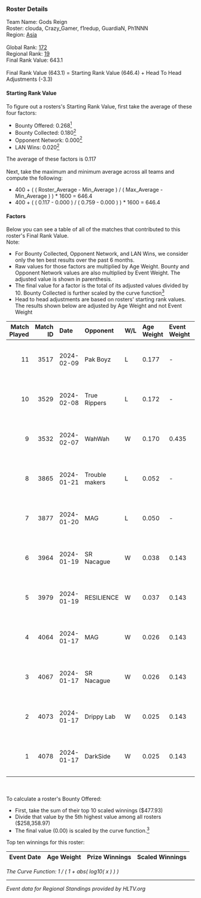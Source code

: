 ### Roster Details<br />
Team Name: Gods Reign<br />
Roster: clouda, Crazy_Gamer, f1redup, GuardiaN, Ph1NNN<br />
Region: [Asia]( ../standings_asia.md)<br />
<br />
Global Rank: [172](../standings_global.md)<br />
Regional Rank: [19]( ../standings_asia.md)<br />
Final Rank Value:  643.1<br />
<br />
Final Rank Value (643.1) = Starting Rank Value (646.4) + Head To Head Adjustments (-3.3)<br />

#### Starting Rank Value<br />
To figure out a rosters's Starting Rank Value, first take the average of these four factors:<br />
- Bounty Offered: 0.268[<sup>1</sup>](#table2)
- Bounty Collected: 0.180[<sup>2</sup>](#table1)
- Opponent Network: 0.000[<sup>2</sup>](#table1)
- LAN Wins: 0.020[<sup>2</sup>](#table1)

The average of these factors is 0.117<br />
<br />
Next, take the maximum and minimum average across all teams and compute the following:<br />
- 400 + ( ( Roster_Average - Min_Average ) / ( Max_Average - Min_Average ) ) * 1600 = 646.4
- 400 + ( ( 0.117 - 0.000 ) / ( 0.759 - 0.000 ) ) * 1600 = 646.4


#### Factors<br />
Below you can see a table of all of the matches that contributed to this roster's Final Rank Value.<br />
Note:<br />

- For Bounty Collected, Opponent Network, and LAN Wins, we consider only the ten best results over the past 6 months.
- Raw values for those factors are multiplied by Age Weight. Bounty and Opponent Network values are also multiplied by Event Weight. The adjusted value is shown in parenthesis.
- The final value for a factor is the total of its adjusted values divided by 10. Bounty Collected is further scaled by the curve function[<sup>3</sup>](#curveFunction)
- Head to head adjustments are based on rosters' starting rank values. The results shown below are adjusted by Age Weight and not Event Weight
<span id="table1"></span><br />


| Match Played | Match ID | Date       | Opponent       | W/L | Age Weight | Event Weight | Bounty Collected | Opponent Network | LAN Wins  | H2H Adj. | Roster                                         |
| -: | -: | :- | :- | :- | :- | :- | :- | :- | :- | -: | :- |
|           11 |     3517 | 2024-02-09 | Pak Boyz       | L   | 0.177      | -            | -                | -                | -         |    -2.51 | clouda, Crazy_Gamer, f1redup, GuardiaN, Ph1NNN |
|           10 |     3529 | 2024-02-08 | True Rippers   | L   | 0.172      | -            | -                | -                | -         |    -2.51 | clouda, Crazy_Gamer, f1redup, GuardiaN, Ph1NNN |
|            9 |     3532 | 2024-02-07 | WahWah         | W   | 0.170      | 0.435        | 0.004 (0.000)    | 0.007 (0.001)    | 1 (0.170) |     2.74 | clouda, Crazy_Gamer, f1redup, GuardiaN, Ph1NNN |
|            8 |     3865 | 2024-01-21 | Trouble makers | L   | 0.052      | -            | -                | -                | -         |    -1.18 | clouda, Crazy_Gamer, CycloneF, f1redup, Ph1NNN |
|            7 |     3877 | 2024-01-20 | MAG            | L   | 0.050      | -            | -                | -                | -         |    -1.10 | clouda, Crazy_Gamer, CycloneF, f1redup, Ph1NNN |
|            6 |     3964 | 2024-01-19 | SR Nacague     | W   | 0.038      | 0.143        | 0.000 (0.000)    | 0.003 (0.000)    | 0 (0.000) |     0.24 | clouda, Crazy_Gamer, CycloneF, f1redup, Ph1NNN |
|            5 |     3979 | 2024-01-19 | RESILIENCE     | W   | 0.037      | 0.143        | 0.000 (0.000)    | 0.001 (0.000)    | 0 (0.000) |     0.23 | clouda, Crazy_Gamer, CycloneF, f1redup, Ph1NNN |
|            4 |     4064 | 2024-01-17 | MAG            | W   | 0.026      | 0.143        | 0.000 (0.000)    | 0.034 (0.000)    | 0 (0.000) |     0.25 | clouda, Crazy_Gamer, CycloneF, f1redup, Ph1NNN |
|            3 |     4067 | 2024-01-17 | SR Nacague     | W   | 0.026      | 0.143        | 0.000 (0.000)    | 0.003 (0.000)    | 0 (0.000) |     0.16 | clouda, Crazy_Gamer, CycloneF, f1redup, Ph1NNN |
|            2 |     4073 | 2024-01-17 | Drippy Lab     | W   | 0.025      | 0.143        | 0.000 (0.000)    | 0.002 (0.000)    | 0 (0.000) |     0.16 | clouda, Crazy_Gamer, CycloneF, f1redup, Ph1NNN |
|            1 |     4078 | 2024-01-17 | DarkSide       | W   | 0.025      | 0.143        | 0.000 (0.000)    | 0.000 (0.000)    | 0 (0.000) |     0.16 | clouda, Crazy_Gamer, CycloneF, f1redup, Ph1NNN |

<br />
<span id="table2"></span><br />
To calculate a roster's Bounty Offered:<br />

- First, take the sum of their top 10 scaled winnings ($477.93)
- Divide that value by the 5th highest value among all rosters ($258,358.97)
- The final value (0.00) is scaled by the curve function.[<sup>3</sup>](#curveFunction)

Top ten winnings for this roster:<br />

| Event Date | Age Weight | Prize Winnings | Scaled Winnings |
| :- | -: | :- | :- |


<span id="curveFunction"></span>_The Curve Function: 1 / ( 1 + abs( log10( x ) ) )_<br />

---
_Event data for Regional Standings provided by HLTV.org_<br />
